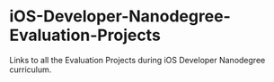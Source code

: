 # iOS-Developer-Nanodegree-Evaluation-Projects
Links to all the Evaluation Projects during iOS Developer Nanodegree curriculum.
